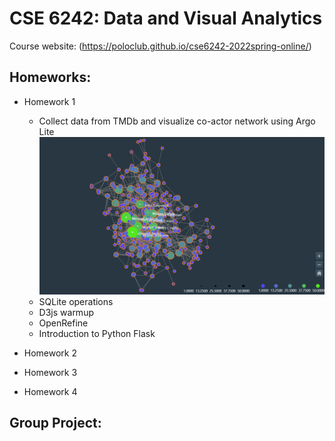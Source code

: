 # CSE 6242: Data and Visual Analytics

Course website: (https://poloclub.github.io/cse6242-2022spring-online/)

## Homeworks:

- Homework 1
  - Collect data from TMDb and visualize co-actor network using Argo Lite
  ![](./images/argo_lite.png)
  - SQLite operations
  - D3js warmup
  - OpenRefine
  - Introduction to Python Flask
  
- Homework 2
  

- Homework 3
  

- Homework 4
  

## Group Project:
